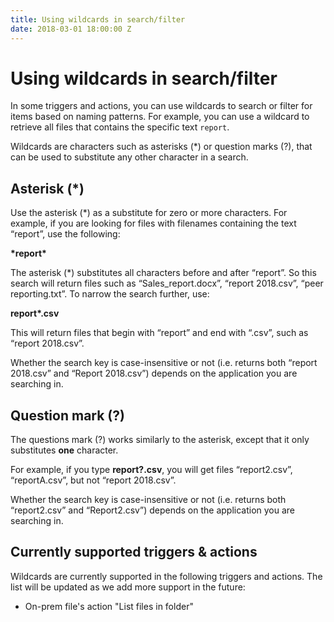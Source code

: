 ```yaml
---
title: Using wildcards in search/filter
date: 2018-03-01 18:00:00 Z
---
```


# Using wildcards in search/filter
In some triggers and actions, you can use wildcards to search or filter for items based on naming patterns. For example, you can use a wildcard to retrieve all files that contains the specific text `report`.

Wildcards are characters such as asterisks (\*) or question marks (?), that can be used to substitute any other character in a search.

## Asterisk (\*)
Use the asterisk (\*) as a substitute for zero or more characters. For example, if you are looking for files with filenames containing the text “report”, use the following:

**\*report\***

The asterisk (\*) substitutes all characters before and after “report”. So this search will return files such as “Sales_report.docx”, “report 2018.csv”, “peer reporting.txt”. To narrow the search further, use:

**report\*.csv**

This will return files that begin with “report” and end with “.csv”, such as “report 2018.csv”.

Whether the search key is case-insensitive or not (i.e. returns both “report 2018.csv” and “Report 2018.csv”) depends on the application you are searching in.

## Question mark (?)
The questions mark (?) works similarly to the asterisk, except that it only substitutes **one** character.

For example, if you type **report?.csv**, you will get files “report2.csv”, “reportA.csv”, but not “report 2018.csv”.

Whether the search key is case-insensitive or not (i.e. returns both “report2.csv” and “Report2.csv”) depends on the application you are searching in.

## Currently supported triggers & actions
Wildcards are currently supported in the following triggers and actions. The list will be updated as we add more support in the future:

* On-prem file's action "List files in folder"
